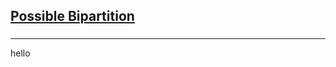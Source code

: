 <h2><a href="https://leetcode.com/problems/possible-bipartition/submissions/863286268/">Possible Bipartition</a></h2><h3></h3><hr>hello